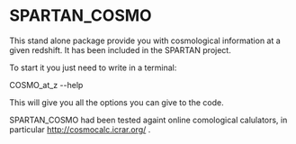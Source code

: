 # SPARTAN_COSMO
This stand alone package provide you with cosmological information at a given redshift. It has been included in the SPARTAN project.

To start it you just need to write in a terminal:

COSMO_at_z --help

This will give you all the options you can give to the code.

SPARTAN_COSMO had been tested againt online comological calulators, in particular http://cosmocalc.icrar.org/ .
